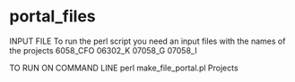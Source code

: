 # portal_files
INPUT FILE
To run the perl script you need an input files with the names of the projects
6058_CFO
06302_K
07058_G
07058_I

TO RUN ON COMMAND LINE
perl make_file_portal.pl Projects 
